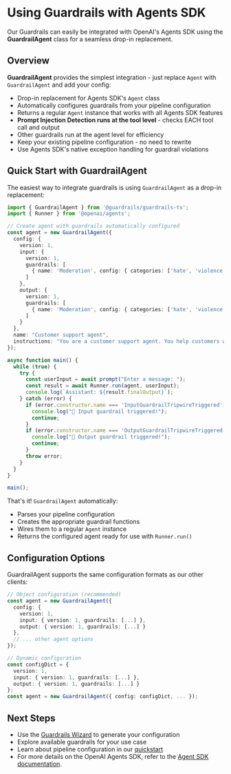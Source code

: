 # Using Guardrails with Agents SDK

Our Guardrails can easily be integrated with OpenAI's Agents SDK using the **GuardrailAgent** class for a seamless drop-in replacement.

## Overview

**GuardrailAgent** provides the simplest integration - just replace `Agent` with `GuardrailAgent` and add your config:

- Drop-in replacement for Agents SDK's `Agent` class
- Automatically configures guardrails from your pipeline configuration 
- Returns a regular `Agent` instance that works with all Agents SDK features
- **Prompt Injection Detection runs at the tool level** - checks EACH tool call and output
- Other guardrails run at the agent level for efficiency
- Keep your existing pipeline configuration - no need to rewrite
- Use Agents SDK's native exception handling for guardrail violations

## Quick Start with GuardrailAgent

The easiest way to integrate guardrails is using `GuardrailAgent` as a drop-in replacement:

```typescript
import { GuardrailAgent } from '@guardrails/guardrails-ts';
import { Runner } from '@openai/agents';

// Create agent with guardrails automatically configured
const agent = new GuardrailAgent({
  config: {
    version: 1,
    input: {
      version: 1,
      guardrails: [
        { name: 'Moderation', config: { categories: ['hate', 'violence'] } }
      ]
    },
    output: {
      version: 1,
      guardrails: [
        { name: 'Moderation', config: { categories: ['hate', 'violence'] } }
      ]
    }
  },
  name: "Customer support agent",
  instructions: "You are a customer support agent. You help customers with their questions."
});

async function main() {
  while (true) {
    try {
      const userInput = await prompt("Enter a message: ");
      const result = await Runner.run(agent, userInput);
      console.log(`Assistant: ${result.finalOutput}`);
    } catch (error) {
      if (error.constructor.name === 'InputGuardrailTripwireTriggered') {
        console.log("🛑 Input guardrail triggered!");
        continue;
      }
      if (error.constructor.name === 'OutputGuardrailTripwireTriggered') {
        console.log("🛑 Output guardrail triggered!");
        continue;
      }
      throw error;
    }
  }
}

main();
```

That's it! `GuardrailAgent` automatically:

- Parses your pipeline configuration
- Creates the appropriate guardrail functions 
- Wires them to a regular `Agent` instance
- Returns the configured agent ready for use with `Runner.run()`

## Configuration Options

GuardrailAgent supports the same configuration formats as our other clients:

```typescript
// Object configuration (recommended)
const agent = new GuardrailAgent({
  config: {
    version: 1,
    input: { version: 1, guardrails: [...] },
    output: { version: 1, guardrails: [...] }
  },
  // ... other agent options
});

// Dynamic configuration
const configDict = {
  version: 1,
  input: { version: 1, guardrails: [...] },
  output: { version: 1, guardrails: [...] }
};
const agent = new GuardrailAgent({ config: configDict, ... });
```

## Next Steps

- Use the [Guardrails Wizard](https://platform.openai.com/guardrails) to generate your configuration
- Explore available guardrails for your use case  
- Learn about pipeline configuration in our [quickstart](./quickstart.md)
- For more details on the OpenAI Agents SDK, refer to the [Agent SDK documentation](https://openai.github.io/openai-agents-js/).
